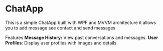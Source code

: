 # ChatApp
This is a simple ChatApp built with WPF and MVVM architecture
it allows you to add message see contact and send messages 


Features
**Message History:** View past conversations and messages.
**User Profiles**: Display user profiles with images and details.

